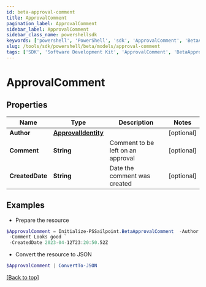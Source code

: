 ```yaml
---
id: beta-approval-comment
title: ApprovalComment
pagination_label: ApprovalComment
sidebar_label: ApprovalComment
sidebar_class_name: powershellsdk
keywords: ['powershell', 'PowerShell', 'sdk', 'ApprovalComment', 'BetaApprovalComment'] 
slug: /tools/sdk/powershell/beta/models/approval-comment
tags: ['SDK', 'Software Development Kit', 'ApprovalComment', 'BetaApprovalComment']
---
```



# ApprovalComment

## Properties

Name | Type | Description | Notes
------------ | ------------- | ------------- | -------------
**Author** | [**ApprovalIdentity**](approval-identity) |  | [optional] 
**Comment** | **String** | Comment to be left on an approval | [optional] 
**CreatedDate** | **String** | Date the comment was created | [optional] 

## Examples

- Prepare the resource
```powershell
$ApprovalComment = Initialize-PSSailpoint.BetaApprovalComment  -Author null `
 -Comment Looks good `
 -CreatedDate 2023-04-12T23:20:50.52Z
```

- Convert the resource to JSON
```powershell
$ApprovalComment | ConvertTo-JSON
```


[[Back to top]](#) 

